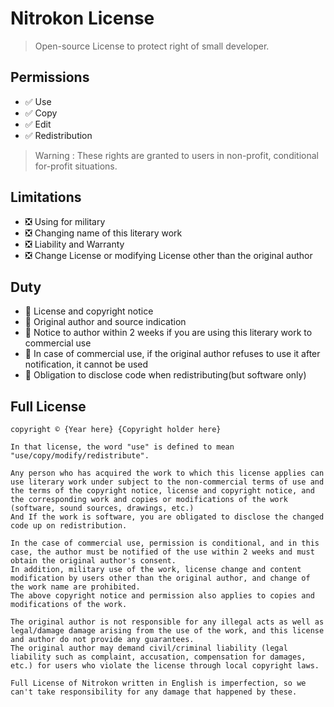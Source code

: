 # Nitrokon License
> Open-source License to protect right of small developer.
   
## Permissions
 * ✅ Use
 * ✅ Copy
 * ✅ Edit
 * ✅ Redistribution

 > Warning : These rights are granted to users in non-profit, conditional for-profit situations.

## Limitations
 * ❎ Using for military
 * ❎ Changing name of this literary work
 * ❎ Liability and Warranty
 * ❎ Change License or modifying License other than the original author

## Duty
 * 💬 License and copyright notice
 * 💬 Original author and source indication
 * 💬 Notice to author within 2 weeks if you are using this literary work to commercial use
 * 💬 In case of commercial use, if the original author refuses to use it after notification, it cannot be used
 * 💬 Obligation to disclose code when redistributing(but software only)

## Full License
```
copyright © {Year here} {Copyright holder here}

In that license, the word "use" is defined to mean "use/copy/modify/redistribute".

Any person who has acquired the work to which this license applies can use literary work under subject to the non-commercial terms of use and the terms of the copyright notice, license and copyright notice, and the corresponding work and copies or modifications of the work (software, sound sources, drawings, etc.)
And If the work is software, you are obligated to disclose the changed code up on redistribution.

In the case of commercial use, permission is conditional, and in this case, the author must be notified of the use within 2 weeks and must obtain the original author's consent.
In addition, military use of the work, license change and content modification by users other than the original author, and change of the work name are prohibited.
The above copyright notice and permission also applies to copies and modifications of the work.

The original author is not responsible for any illegal acts as well as legal/damage damage arising from the use of the work, and this license and author do not provide any guarantees.
The original author may demand civil/criminal liability (legal liability such as complaint, accusation, compensation for damages, etc.) for users who violate the license through local copyright laws.

Full License of Nitrokon written in English is imperfection, so we can't take responsibility for any damage that happened by these.
```